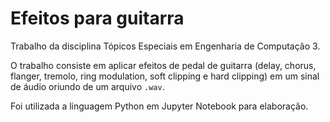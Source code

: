 # Efeitos para guitarra

Trabalho da disciplina Tópicos Especiais em Engenharia de Computação 3.

O trabalho consiste em aplicar efeitos de pedal de guitarra (delay, chorus, flanger, tremolo, ring modulation, soft clipping e hard clipping) em um sinal de áudio oriundo de um arquivo `.wav`.

Foi utilizada a linguagem Python em Jupyter Notebook para elaboração.
